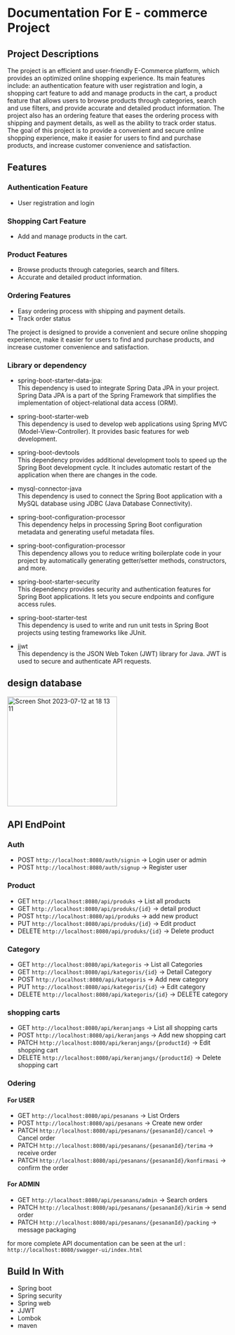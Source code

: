 # Documentation For E - commerce Project

## Project Descriptions
The project is an efficient and user-friendly E-Commerce platform, which provides an optimized online shopping experience. Its main features include: an authentication feature with user registration and login, a shopping cart feature to add and manage products in the cart, a product feature that allows users to browse products through categories, search and use filters, and provide accurate and detailed product information. The project also has an ordering feature that eases the ordering process with shipping and payment details, as well as the ability to track order status. The goal of this project is to provide a convenient and secure online shopping experience, make it easier for users to find and purchase products, and increase customer convenience and satisfaction.

## Features
### Authentication Feature 
  - User registration and login

### Shopping Cart Feature
  - Add and manage products in the cart.

### Product Features
  - Browse products through categories, search and filters.<br>
  - Accurate and detailed product information.

### Ordering Features
  - Easy ordering process with shipping and payment details.
  - Track order status

The project is designed to provide a convenient and secure online shopping experience, make it easier for users to find and purchase products, and increase customer convenience and satisfaction.


### Library or dependency
- spring-boot-starter-data-jpa: <br>
This dependency is used to integrate Spring Data JPA in your project. Spring Data JPA is a part of the Spring Framework that simplifies the implementation of object-relational data access (ORM).

- spring-boot-starter-web <br>
This dependency is used to develop web applications using Spring MVC (Model-View-Controller). It provides basic features for web development.

- spring-boot-devtools<br>
This dependency provides additional development tools to speed up the Spring Boot development cycle. It includes automatic restart of the application when there are changes in the code.

- mysql-connector-java<br>
This dependency is used to connect the Spring Boot application with a MySQL database using JDBC (Java Database Connectivity).

- spring-boot-configuration-processor<br>
This dependency helps in processing Spring Boot configuration metadata and generating useful metadata files.

- spring-boot-configuration-processor<br>
This dependency allows you to reduce writing boilerplate code in your project by automatically generating getter/setter methods, constructors, and more.

- spring-boot-starter-security<br>
This dependency provides security and authentication features for Spring Boot applications. It lets you secure endpoints and configure access rules.

- spring-boot-starter-test<br>
This dependency is used to write and run unit tests in Spring Boot projects using testing frameworks like JUnit.

- jjwt<br>
This dependency is the JSON Web Token (JWT) library for Java. JWT is used to secure and authenticate API requests.


## design database
<img width="250" alt="Screen Shot 2023-07-12 at 18 13 11" src="https://github.com/apekking28/ecommerce-java-backend/assets/106460262/5588e7b0-4e29-4923-900e-c90f9801a09b">

## API EndPoint

### Auth
- POST `http://localhost:8080/auth/signin` -> Login user or admin
- POST `http://localhost:8080/auth/signup` -> Register user

### Product
- GET `http://localhost:8080/api/produks` -> List all products
- GET `http://localhost:8080/api/produks/{id}` -> detail product
- POST `http://localhost:8080/api/produks` -> add new product
- PUT `http://localhost:8080/api/produks/{id}` -> Edit product
- DELETE `http://localhost:8080/api/produks/{id}` -> Delete product

### Category
- GET `http://localhost:8080/api/kategoris` -> List all Categories
- GET `http://localhost:8080/api/kategoris/{id}` -> Detail Category
- POST `http://localhost:8080/api/kategoris` -> Add new category
- PUT `http://localhost:8080/api/kategoris/{id}` -> Edit category
- DELETE `http://localhost:8080/api/kategoris/{id}` -> DELETE category


### shopping carts
- GET `http://localhost:8080/api/keranjangs` -> List all shopping carts
- POST `http://localhost:8080/api/keranjangs` -> Add new shopping cart
- PATCH `http://localhost:8080/api/keranjangs/{productId}` -> Edit shopping cart
- DELETE `http://localhost:8080/api/keranjangs/{productId}` -> Delete shopping cart


### Odering
#### For USER
- GET `http://localhost:8080/api/pesanans` -> List Orders
- POST `http://localhost:8080/api/pesanans` -> Create new order
- PATCH  `http://localhost:8080/api/pesanans/{pesananId}/cancel` -> Cancel order
- PATCH  `http://localhost:8080/api/pesanans/{pesananId}/terima` -> receive order
- PATCH  `http://localhost:8080/api/pesanans/{pesananId}/konfirmasi` -> confirm the order

#### For ADMIN 
- GET `http://localhost:8080/api/pesanans/admin` -> Search orders
- PATCH  `http://localhost:8080/api/pesanans/{pesananId}/kirim` -> send order
- PATCH `http://localhost:8080/api/pesanans/{pesananId}/packing` -> message packaging

for more complete API documentation can be seen at the url : `http://localhost:8080/swagger-ui/index.html`


## Build In With
- Spring boot
- Spring security
- Spring web
- JJWT
- Lombok
- maven


